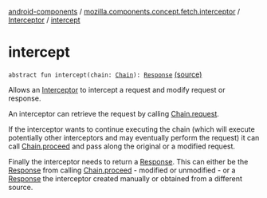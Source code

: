 [android-components](../../index.md) / [mozilla.components.concept.fetch.interceptor](../index.md) / [Interceptor](index.md) / [intercept](./intercept.md)

# intercept

`abstract fun intercept(chain: `[`Chain`](-chain/index.md)`): `[`Response`](../../mozilla.components.concept.fetch/-response/index.md) [(source)](https://github.com/mozilla-mobile/android-components/blob/master/components/concept/fetch/src/main/java/mozilla/components/concept/fetch/interceptor/Interceptor.kt#L30)

Allows an [Interceptor](index.md) to intercept a request and modify request or response.

An interceptor can retrieve the request by calling [Chain.request](-chain/request.md).

If the interceptor wants to continue executing the chain (which will execute potentially other interceptors and
may eventually perform the request) it can call [Chain.proceed](-chain/proceed.md) and pass along the original or a modified
request.

Finally the interceptor needs to return a [Response](../../mozilla.components.concept.fetch/-response/index.md). This can either be the [Response](../../mozilla.components.concept.fetch/-response/index.md) from calling
[Chain.proceed](-chain/proceed.md) - modified or unmodified - or a [Response](../../mozilla.components.concept.fetch/-response/index.md) the interceptor created manually or obtained from
a different source.

